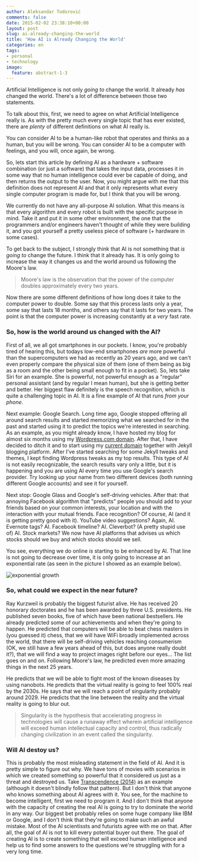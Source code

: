 ```yaml
---
author: Aleksandar Todorović
comments: false
date: 2015-02-02 23:38:10+00:00
layout: post
slug: ai-already-changing-the-world
title: 'How AI is Already Changing the World'
categories: en
tags:
- personal
- technology
image:
  feature: abstract-1-3
---
```


Artificial Intelligence is not only _going to_ change the world. It already _has_ changed the world. There's a lot of difference between those two statements.

To talk about this, first, we need to agree on what Artificial Intelligence really is. As with the pretty much every single topic that has ever existed, there are _plenty_ of different definitions on what AI really is.

You can consider AI to be a human-like robot that operates and thinks as a human, but you will be wrong. You can consider AI to be a computer with feelings, and you will, once again, be wrong.

So, lets start this article by defining AI as a hardware + software combination (or just a software) that takes the input data, processes it in some way that no human intelligence could ever be capable of doing, and then returns the output to the user. Now, you might argue with me that this definition does not represent AI and that it only represents what every single computer program is made for, but I think that you will be wrong.

We currently do not have any all-purpose AI solution. What this means is that every algorithm and every robot is built with the specific purpose in mind. Take it and put it in some other environment, the one that the programmers and/or engineers haven't thought of while they were building it, and you got yourself a pretty useless piece of software (+ hardware in some cases).

To get back to the subject, I strongly think that AI is not something that _is going to_ change the future. I think that it already has. It is only going to increase the way it changes us and the world around us following the Moore's law.

> Moore's law is the observation that the power of the computer doubles approximately every two years.

Now there are some different definitions of how long does it take to the computer power to double. Some say that this process lasts only a year, some say that lasts 18 months, and others say that it lasts for two years. The point is that the computer power is increasing constantly at a _very_ fast rate.

### So, how is the world around us changed with the AI?

First of all, we all got smartphones in our pockets. I know, you're probably tired of hearing this, but todays low-end smartphones _are_ more powerful than the supercomputers we had as recently as 20 years ago, and we can't even properly compare the physical size of them (one of them being as big as a room and the other being small enough to fit in a pocket). So, lets take Siri for an example. She is powerful, not powerful enough as a "regular" personal assistant (and by regular I mean human), but she is getting better and better. Her biggest flaw definitely is the speech recognition, which is quite a challenging topic in AI. It is a fine example of AI that runs _from your phone_.

Next example: Google Search. Long time ago, Google stopped offering all around search results and started memorizing what we searched for in the past and started using it to predict the topics we're interested in searching. As an example, as you might already know, I have hosted my blog for almost six months using my [Wordpress.com domain](https://aleksandartodorovic.wordpress.com/). After that, I have decided to ditch it and to start using my [current domain](http://r3bl.github.io/) together with Jekyll blogging platform. After I've started searching for some Jekyll tweaks and themes, I kept finding Wordpress tweaks as my top results. This type of AI is not easily recognizable, the search results vary only a little, but it is happening and you are using AI every time you use Google's search provider. Try looking up your name from two different devices (both running different Google accounts) and see it for yourself.

Next stop: Google Glass and Google's self-driving vehicles. After that: that annoying Facebook algorithm that "predicts" people you should add to your friends based on your common interests, your location and with the interaction with your mutual friends. Face recognition? Of course, AI (and it is getting pretty good with it). YouTube video suggestions? Again, AI. Evernote tags? AI. Facebook timeline? AI. Cleverbot? (A pretty stupid use of) AI. Stock markets? We now have AI platforms that advises us which stocks should we buy and which stocks should we sell.

You see, everything we do online _is_ starting to be enhanced by AI. That line is not going to decrease over time, it is only going to increase at an exponential rate (as seen in the picture I showed as an example below).

![exponential growth](http://www.regentsprep.org/regents/math/algebra/AE7/fixpic2.gif)

### So, what could we expect in the near future?

Ray Kurzweil is probably the biggest futurist alive. He has received 20 honorary doctorates and he has been awarded by three U.S. presidents. He published seven books, five of which have been national bestsellers. He already predicted some of our achievements and when they're going to happen. He predicted that computers will be able to beat chess masters in (you guessed it) chess, that we will have WiFi broadly implemented across the world, that there will be self-driving vehicles reaching consumerism (OK, we still have a few years ahead of this, but does anyone really doubt it?), that we will find a way to project images right before our eyes... The list goes on and on. Following Moore's law, he predicted even more amazing things in the next 25 years.

He predicts that we will be able to fight most of the known diseases by using nanobots. He predicts that the virtual reality is going to feel 100% real by the 2030s. He says that we will reach a point of singularity probably around 2029. He predicts that the line between the reality and the virtual reality is going to blur out.

> Singularity is the hypothesis that accelerating progress in technologies will cause a runaway effect wherein artificial intelligence will exceed human intellectual capacity and control, thus radically changing civilization in an event called the singularity.

### Will AI destoy us?

This is probably the most misleading statement in the field of AI. And it is pretty simple to figure out why. We have tons of movies with scenarios in which we created something so powerful that it considered us just as a threat and destroyed us. Take [Transcendence (2014)](http://www.imdb.com/title/tt2209764/) as an example (although it doesn't blindly follow that pattern). But I don't think that anyone who knows something about AI agrees with it. You see, for the machine to become intelligent, first we need to program it. And I don't think that anyone with the capacity of creating the real AI is going to try to dominate the world in any way. Our biggest bet probably relies on some huge company like IBM or Google, and I don't think that they're going to make such an awful mistake. Most of the AI scientissts and futurists agree with me on that. After all, the goal of AI is not to kill every potential buyer out there. The goal of creating AI is to create something that will exceed human intelligence and help us to find some answers to the questions we're struggling with for a very long time.
